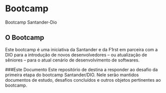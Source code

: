# Bootcamp
Bootcamp Santander-Dio

## O Bootcamp
Este bootcamp é uma iniciativa da Santander e da F1rst em parceira com a DIO para a introdução de novos desenvolvedores – ou atualização de sêniores – para o atual cenário de desenvolvimento de softwares.

###Este Documento
Este repositório de destina a responder ao desafio da primeira etapa do bootcamp Santander/DIO. Nele serão mantidos documentos de estudo, desafios concluídos e outros objetos pertinentes ao bootcamp.
